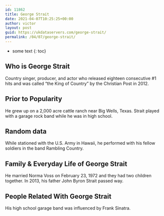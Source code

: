 ```yaml
---
id: 11862
title: George Strait
date: 2021-04-07T10:25:25+00:00
author: victor
layout: post
guid: https://ukdataservers.com/george-strait/
permalink: /04/07/george-strait/
---
```


* some text
{: toc}


## Who is George Strait



Country singer, producer, and actor who released eighteen consecutive #1 hits and was called &#8220;the King of Country&#8221; by the Christian Post in 2012.

                
                
                
## Prior to Popularity



He grew up on a 2,000 acre cattle ranch near Big Wells, Texas. Strait played with a garage rock band while he was in high school.

                
                
                
## Random data



While stationed with the U.S. Army in Hawaii, he performed with his fellow soldiers in the band Rambling Country.

                
                
                
## Family & Everyday Life of George Strait



He married Norma Voss on February 23, 1972 and they had two children together. In 2013, his father John Byron Strait passed way.

                
                
                
## People Related With George Strait



His high school garage band was influenced by Frank Sinatra.

                
              
            
          
          
          